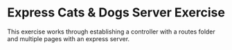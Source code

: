 # Express Cats & Dogs Server Exercise

This exercise works through establishing a controller with a routes folder and multiple pages with an express server.